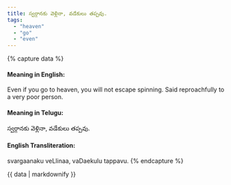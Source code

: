 ```yaml
---
title: స్వర్గానకు వెళ్లినా, వడేకులు తప్పవు.
tags:
  - "heaven"
  - "go"
  - "even"
---
```


{% capture data %}
#### Meaning in English:
Even if you go to heaven, you will not escape spinning.
Said reproachfully to a very poor person.

#### Meaning in Telugu:
స్వర్గానకు వెళ్లినా, వడేకులు తప్పవు.

#### English Transliteration:
svargaanaku veLlinaa, vaDaekulu tappavu.
{% endcapture %}

<div class="notice">{{ data | markdownify }}</div>

